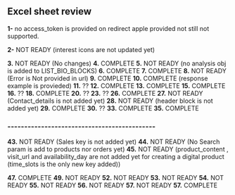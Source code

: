 
<!-- # Issues to be solved from backend team -->

<!-- 1. Can not change link image or delete it
2. Google maps not working
3. Sometimes link detection dose not work from first try
4. On updating link settings old settings get lost
5. an error show up on adding a telegram post block, (database error)


6. changing link activity result in a success response without actually changing activity value (is_active)
7. Discord link detection dose not specify the type of the link 
**8. Contact-form-block lacks thank you message key (pre used key in frontend thank_you_message)
**


9. Can NOT add apple music block
10. apple-music block lacks some Link_behavior options
11. Can Not add header block


12. `{{API}}/user/bio-page/:id/bio-blocks` endpoint dose NOT follow right order
13. bioPage profile Image Can NOT be deleted -->


## Excel sheet review


**1-** no access_token is provided on redirect apple provided not still not supported.

**2-** NOT READY (interest icons are not updated yet)

**3.** NOT READY (No changes)
**4.** COMPLETE
**5.** NOT READY (no analysis obj is added to LIST_BIO_BLOCKS)
**6.** COMPLETE
**7.** COMPLETE
**8.** NOT READY (Error is Not provided in url)
**9.** COMPLETE
**10.** COMPLETE (response example is provieded)
**11.** ??
**12.** COMPLETE
**13.** COMPLETE
**15.** COMPLETE
**16.** ??
**18.** COMPLETE
**20.** ??
**23.** ??
**26.** COMPLETE
**27.** NOT READY (Contact_details is not added yet)
**28.** NOT READY (header block is not added yet)
**29.** COMPLETE
**30.** ??
**33.** COMPLETE
**35.** COMPLETE

 ### --------------------------------------------

 **43.** NOT READY (Sales key is not added yet)
 **44.** NOT READY (No Search param is add to products nor orders yet)
 **45.** NOT READY (product_content , visit_url and availability_day are not added yet for creating a digital product (time_slots is the only new key added))

 **47.** COMPLETE
 **49.** NOT READY
 **52.** NOT READY
 **53.** NOT READY
 **54.** NOT READY
 **55.** NOT READY
 **56.** NOT READY
 **57.** NOT READY
 **57.** COMPLETE



